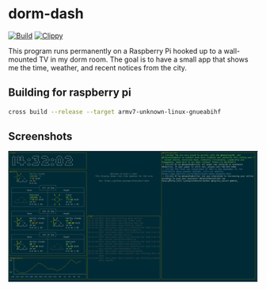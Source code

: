 # dorm-dash
[![Build](https://github.com/Ewpratten/dorm-dash/actions/workflows/build.yml/badge.svg)](https://github.com/Ewpratten/dorm-dash/actions/workflows/build.yml)
[![Clippy](https://github.com/Ewpratten/dorm-dash/actions/workflows/clippy.yml/badge.svg)](https://github.com/Ewpratten/dorm-dash/actions/workflows/clippy.yml)

This program runs permanently on a Raspberry Pi hooked up to a wall-mounted TV in my dorm room. The goal is to have a small app that shows me the time, weather, and recent notices from the city.

## Building for raspberry pi

```sh
cross build --release --target armv7-unknown-linux-gnueabihf
```

## Screenshots

![](./dorm-dash.png)